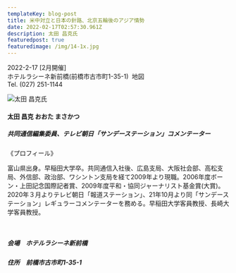 ```yaml
---
templateKey: blog-post
title: 米中対立と日本の針路、北京五輪後のアジア情勢
date: 2022-02-17T02:57:30.961Z
description: 太田 昌克氏
featuredpost: true
featuredimage: /img/14-1x.jpg
---
```

2022-2-17 \[2月開催]\
ホテルラシーネ新前橋(前橋市古市町1-35-1)  地図\
﻿Tel. (027) 251-1144 

![太田 昌克氏](/img/14-1x.jpg "太田 昌克 おおた まさかつ")

#### 太田 昌克 おおた まさかつ

##### 共同通信編集委員、テレビ朝日「サンデーステーション」コメンテーター

《プロフィール》

富山県出身。早稲田大学卒。共同通信入社後、広島支局、大阪社会部、高松支局、外信部、政治部、ワシントン支局を経て2009年より現職。2006年度ボーン・上田記念国際記者賞、2009年度平和・協同ジャーナリスト基金賞(大賞)。2020年３月よりテレビ朝日「報道ステーション」、21年10月より同「サンデーステーション」レギュラーコメンテーターを務める。早稲田大学客員教授、長崎大学客員教授。

<br />

##### 会場　ホテルラシーネ新前橋

##### 住所　前橋市古市町1-35-1